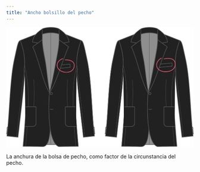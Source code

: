 ```yaml
---
title: "Ancho bolsillo del pecho"
---
```


![Ancho bolsillo del pecho](chestpocketwidth.svg)

La anchura de la bolsa de pecho, como factor de la circunstancia del pecho.





